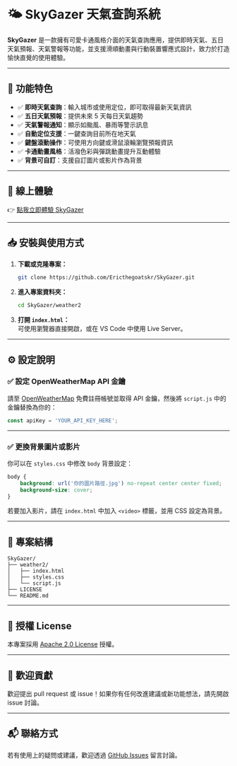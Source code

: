 
# 🌤️ SkyGazer 天氣查詢系統

**SkyGazer** 是一款擁有可愛卡通風格介面的天氣查詢應用，提供即時天氣、五日天氣預報、天氣警報等功能，並支援滑順動畫與行動裝置響應式設計，致力於打造愉快直覺的使用體驗。

---

## 🚀 功能特色

- ✅ **即時天氣查詢**：輸入城市或使用定位，即可取得最新天氣資訊  
- ✅ **五日天氣預報**：提供未來 5 天每日天氣趨勢  
- ✅ **天氣警報通知**：顯示如颱風、暴雨等警示訊息  
- ✅ **自動定位支援**：一鍵查詢目前所在地天氣  
- ✅ **鍵盤滾動操作**：可使用方向鍵或滑鼠滾輪瀏覽預報資訊  
- ✅ **卡通動畫風格**：活潑色彩與彈跳動畫提升互動體驗  
- ✅ **背景可自訂**：支援自訂圖片或影片作為背景

---

## 🌈 線上體驗

👉 [點我立即體驗 SkyGazer](https://ericthegoatskr.github.io/SkyGazer/weather2/)

---

## 📥 安裝與使用方式

1. **下載或克隆專案：**
   ```bash
   git clone https://github.com/Ericthegoatskr/SkyGazer.git
   ```

2. **進入專案資料夾：**
   ```bash
   cd SkyGazer/weather2
   ```

3. **打開 `index.html`：**  
   可使用瀏覽器直接開啟，或在 VS Code 中使用 Live Server。

---

## ⚙️ 設定說明

### ✅ 設定 OpenWeatherMap API 金鑰

請至 [OpenWeatherMap](https://openweathermap.org/api) 免費註冊帳號並取得 API 金鑰，然後將 `script.js` 中的金鑰替換為你的：

```javascript
const apiKey = 'YOUR_API_KEY_HERE';
```

---

### ✅ 更換背景圖片或影片

你可以在 `styles.css` 中修改 `body` 背景設定：

```css
body {
    background: url('你的圖片路徑.jpg') no-repeat center center fixed;
    background-size: cover;
}
```

若要加入影片，請在 `index.html` 中加入 `<video>` 標籤，並用 CSS 設定為背景。

---

## 📁 專案結構

```
SkyGazer/
├── weather2/
│   ├── index.html
│   ├── styles.css
│   └── script.js
├── LICENSE
└── README.md
```

---

## 📄 授權 License

本專案採用 [Apache 2.0 License](https://github.com/Ericthegoatskr/SkyGazer/blob/main/LICENSE) 授權。

---

## 🤝 歡迎貢獻

歡迎提出 pull request 或 issue！如果你有任何改進建議或新功能想法，請先開啟 issue 討論。

---

## 📬 聯絡方式

若有使用上的疑問或建議，歡迎透過 [GitHub Issues](https://github.com/Ericthegoatskr/SkyGazer/issues) 留言討論。
